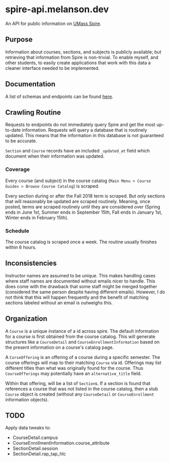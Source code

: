 # spire-api.melanson.dev

An API for public information on [UMass Spire](https://www.spire.umass.edu/).

## Purpose

Information about courses, sections, and subjects is publicly available; but retrieving that information from Spire is non-trivial. To enable myself, and other students, to easily create applications that work with this data a cleaner interface needed to be implemented.

## Documentation

A list of schemas and endpoints can be found [here](https://spire-api.melanson.dev/docs).

## Crawling Routine

Requests to endpoints do not immediately query Spire and get the most up-to-date information. Requests will query a database that is routinely updated. This means that the information in this database is not guaranteed to be accurate.

`Section` and `Course` records have an included `_updated_at` field which document when their information was updated.

### Coverage

Every course (and subject) in the course catalog (`Main Menu > Course Guides > Browse Course Catalog`) is scraped.

Every section during or after the Fall 2018 term is scraped. But only sections that will reasonably be updated are scraped routinely. Meaning, once posted, terms are scraped routinely until they are considered over (Spring ends in June 1st, Summer ends in September 15th, Fall ends in January 1st, Winter ends in February 15th).

### Schedule

The course catalog is scraped once a week. The routine usually finishes within 6 hours.

## Inconsistencies

Instructor names are assumed to be unique. This makes handling cases where staff names are documented without emails nicer to handle. This does come with the drawback that some staff might be merged together (considered the same person despite having different emails). However, I do not think that this will happen frequently and the benefit of matching sections labeled without an email is outweighs this.

## Organization

A `Course` is a unique instance of a id across spire. The default information for a course is first obtained from the course catalog. This will generate structures like a `CourseDetail` and `CourseEnrollmentInformation` based on the present information on a course's catalog page.

A `CorseOffering` is an offering of a course during a specific semester. The course offerings will map to their matching `Course` via id. Offerings may list different titles than what was originally found for the course. Thus `CourseOfferings` may potentially have an `alternative_title` field.

Within that offering, will be a list of `Section`s. If a section is found that references a course that was not listed in the course catalog, then a stub `Course` object is created (without any `CourseDetail` or `CourseEnrollment` information objects).

## TODO

Apply data tweaks to:

- CourseDetail.campus
- CourseEnrollmentInformation.course_attribute
- SectionDetail.session
- SectionDetail.rap_tap_hlc
